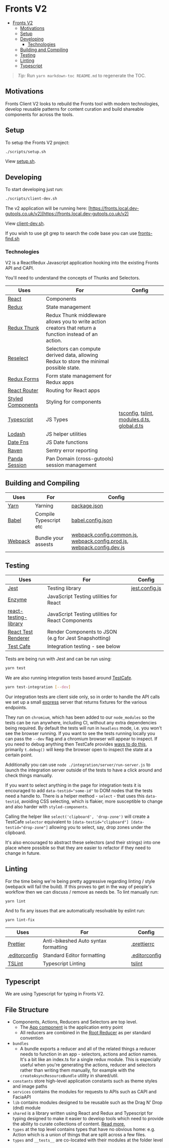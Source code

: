 # Fronts V2

- [Fronts V2](#fronts-v2)
  * [Motivations](#motivations)
  * [Setup](#setup)
  * [Developing](#developing)
    + [Technologies](#technologies)
  * [Building and Compiling](#building-and-compiling)
  * [Testing](#testing)
  * [Linting](#linting)
  * [Typescript](#typescript)

> _Tip:_ Run `yarn markdown-toc README.md` to regenerate the TOC.

## Motivations

Fronts Client V2 looks to rebuild the Fronts tool with modern technologies, develop reusable patterns for content curation and build shareable components for across the tools.

## Setup

To setup the Fronts V2 project:

```bash
./scripts/setup.sh
```

View [setup.sh](scripts/setup.sh).

## Developing

To start developing just run:

```bash
./scripts/client-dev.sh
```

The v2 application will be running here:
[https://fronts.local.dev-gutools.co.uk/v2](https://fronts.local.dev-gutools.co.uk/v2)

View [client-dev.sh](scripts/client-dev.sh).

If you wish to use git grep to search the code base you can use [fronts-find.sh](scripts/fronts-find.sh)

### Technologies

V2 is a ReactRedux Javascript application hooking into the existing Fronts API and CAPI.

You'll need to understand the concepts of Thunks and Selectors.

| Uses        | For         | Config |
| ------------|------------- |--- |
| [React](https://jestjs.io/docs/en/getting-started.html)      | Components ||
| [Redux](https://github.com/airbnb/enzyme)      | State management ||
| [Redux Thunk](https://github.com/reduxjs/redux-thunk)      | Redux Thunk middleware allows you to write action creators that return a function instead of an action.  ||
| [Reselect](https://github.com/reduxjs/reselect)      | Selectors can compute derived data, allowing Redux to store the minimal possible state.  ||
| [Redux Forms](https://redux-form.com/7.4.2/)      | Form state management for Redux apps ||
| [React Router](https://reacttraining.com/react-router/)      | Routing for React apps ||
| [Styled Components](https://www.styled-components.com/)      | Styling for components ||
| [Typescript](https://www.typescriptlang.org/)      | JS Types | [tsconfig](tsconfig.json), [tslint](tslint.json), [modules.d.ts](modules.d.ts), [global.d.ts](global.d.ts)|
| [Lodash](https://lodash.com/)      | JS helper utilities ||
| [Date Fns](https://date-fns.org/)      | JS Date functions ||
| [Raven](https://github.com/getsentry/sentry-javascript)      | Sentry error reporting ||
| [Panda Session](https://github.com/guardian/panda-session)      | Pan Domain (cross-gutools) session management ||

## Building and Compiling

| Uses        | For         |Config |
| ------------|------------- |---|
| [Yarn](https://yarnpkg.com/en/)      | Yarning | [package.json](package.json) |
| [Babel](https://babeljs.io/)      | Compile Typescript etc | [babel.config.json](babel.config.json) |
| [Webpack](https://webpack.js.org/)      | Bundle your assests | [webpack.config.common.js](config/webpack.config.common.js), [webpack.config.prod.js](config/webpack.config.prod.js), [webpack.config.dev.js](config/webpack.config.dev.js) |

## Testing

| Uses        | For         | Config |
| ------------|------------- |--- |
| [Jest](https://jestjs.io/docs/en/getting-started.html)      | Testing library | [jest.config.js](jest.config.js)|
| [Enzyme](https://github.com/airbnb/enzyme)      | JavaScript Testing utilities for React  ||
| [react-testing-library](https://github.com/kentcdodds/react-testing-library)     | JavaScript Testing utilities for React Components |
| [React Test Renderer](https://reactjs.org/docs/test-renderer.html)      | Render Components to JSON (e.g for Jest Snapshotting) ||
| [Test Cafe](https://testcafe.devexpress.com/)      | Integration testing - see below ||

Tests are being run with Jest and can be run using:

```bash
yarn test
```

We are also running integration tests based around [TestCafe](http://devexpress.github.io/testcafe/).

```bash
yarn test-integration [--dev]
```

Our integration tests are client side only, so in order to handle the API calls we set up a small [express](https://expressjs.com/) server that returns fixtures for the various endpoints.

They run on `chromium`, which has been added to our `node_modules` so the tests can be run anywhere, including CI, without any extra dependencies being required. By default the tests will run in `headless` mode, i.e. you won't see the browser running. If you want to see the tests running locally you can pass the `--dev` flag and a chromium browser will appear to inspect. If you need to debug anything then TestCafe provides [ways to do this](http://devexpress.github.io/testcafe/documentation/test-api/debugging.html), primarily `t.debug()` will keep the browser open to inspect the state at a certain point.

Additionally you can use `node ./integration/server/run-server.js` to launch the integration server outside of the tests to have a click around and check things manually.

If you want to select anything in the page for integration tests it is encouraged to add `data-testid="some-id"` to DOM nodes that the tests need a handle to. There is a helper method - `select` - that uses this `data-testid`, avoiding CSS selecting, which is flakier, more susceptible to change and also harder with `styled-components`.

Calling the helper like `select('clipboard', 'drop-zone')` will create a TestCafe `selector` equivalent to `[data-testid="clipboard"] [data-testid="drop-zone"]` allowing you to select, say, drop zones under the clipboard.

It's also encouraged to abstract these selectors (and their strings) into one place where possible so that they are easier to refactor if they need to change in future.

## Linting
For the time being we're being pretty aggressive regarding linting / style
(webpack will fail the build). If this proves to get in the way of people's
workflow then we can discuss / remove as needs be. To lint manually run:

```bash
yarn lint
```

And to fix any issues that are automatically resolvable by eslint run:

```bash
yarn lint-fix
```

| Uses        | For         | Config |
| ------------|------------- |--- |
| [Prettier](https://github.com/prettier/prettier)      | Anti-bikeshed Auto syntax formatting | [.prettierrc](.prettierrc)|
| [.editorconfig](https://editorconfig.org/)      | Standard Editor formatting  |[.editorconfig](.editorconfig)|
| [TSLint](https://palantir.github.io/tslint/)      | Typescript Linting | [tslint](tslint.json)|

## Typescript
We are using Typescript for typing in Fronts V2.

## File Structure

- Components, Actions, Reducers and Selectors are top level.
    - The [App component](src/components/App.tsx) is the application entry point
    - All reducers are combined in the [Root Reducer](src/reducers/rootReducer.ts) as per standard convention
- `bundles`
    - A bundle exports a reducer and all of the related things a reducer needs to function in an app - selectors, actions and action names. It's a bit like an index.ts for a single redux module. This is especially useful when you're generating the actions, reducer and selectors rather than writing them manually, for example with the `createAsyncResourceBundle` utility in shared/util.
- `constants` store high-level application constants such as theme styles and image paths
- `services` contains the modules for requests to APIs such as CAPI and FaciaAPI
- `lib` contains modules designed to be reusable such as the Drag N' Drop (dnd) module
- `shared` is a library written using React and Redux and Typescript for typing designed to make it easier to develop tools which need to provide the ability to curate collections of content. [Read more.](src/shared/.README)
- `types` at the top level contains types that have no obvious home: e.g. Action which is a union of things that are split across a few files.
- `types` and `__tests__` are co-located with their modules at the folder level

